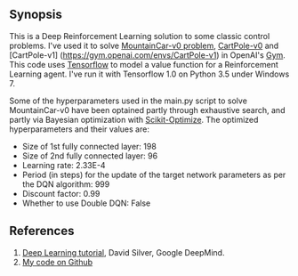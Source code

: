 ## Synopsis
This is a Deep Reinforcement Learning solution to some classic control problems. I've used it to solve [MountainCar-v0 problem](https://gym.openai.com/envs/MountainCar-v0), [CartPole-v0](https://gym.openai.com/envs/CartPole-v0) and [CartPole-v1] (https://gym.openai.com/envs/CartPole-v1) in OpenAI's [Gym](https://gym.openai.com/docs).
This code uses [Tensorflow](https://www.tensorflow.org/) to model a value function for a Reinforcement Learning agent.
I've run it with Tensorflow 1.0 on Python 3.5 under Windows 7.

Some of the hyperparameters used in the main.py script to solve MountainCar-v0 have been optained partly through exhaustive search, and partly via Bayesian optimization with [Scikit-Optimize](https://scikit-optimize.github.io/). The optimized hyperparameters and their values are:
* Size of 1st fully connected layer: 198
* Size of 2nd fully connected layer: 96
* Learning rate: 2.33E-4
* Period (in steps) for the update of the target network parameters as per the DQN algorithm: 999
* Discount factor: 0.99
* Whether to use Double DQN: False

## References
1. [Deep Learning tutorial](http://www0.cs.ucl.ac.uk/staff/d.silver/web/Resources_files/deep_rl.pdf), David Silver, Google DeepMind.
2. [My code on Github](https://github.com/avalcarce/openai_playground)